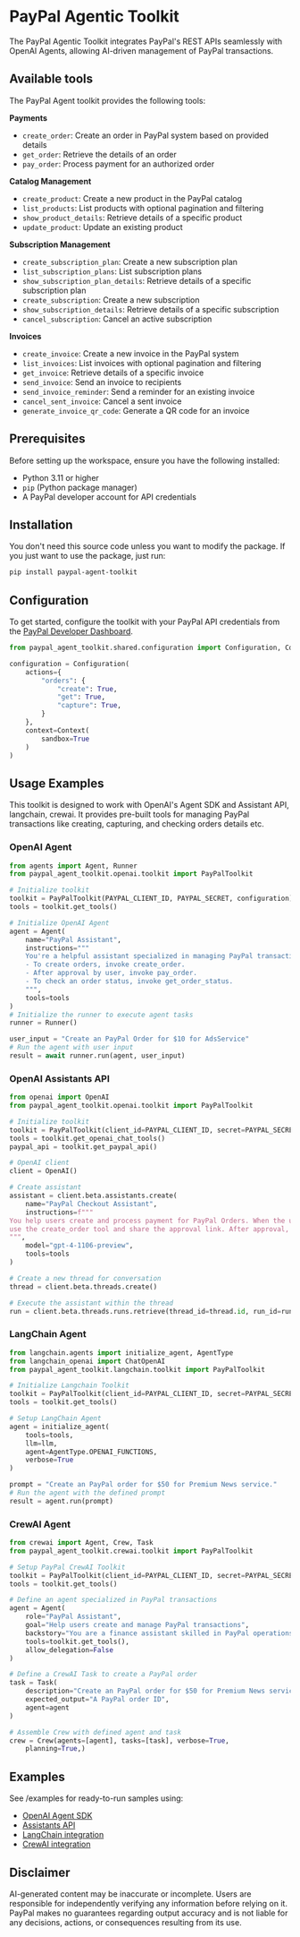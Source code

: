# PayPal Agentic Toolkit

The PayPal Agentic Toolkit integrates PayPal's REST APIs seamlessly with OpenAI Agents, allowing AI-driven management of PayPal transactions.

## Available tools

The PayPal Agent toolkit provides the following tools:

**Payments**

- `create_order`: Create an order in PayPal system based on provided details
- `get_order`: Retrieve the details of an order
- `pay_order`: Process payment for an authorized order

**Catalog Management**

- `create_product`: Create a new product in the PayPal catalog
- `list_products`: List products with optional pagination and filtering
- `show_product_details`: Retrieve details of a specific product
- `update_product`: Update an existing product

**Subscription Management**

- `create_subscription_plan`: Create a new subscription plan
- `list_subscription_plans`: List subscription plans
- `show_subscription_plan_details`: Retrieve details of a specific subscription plan
- `create_subscription`: Create a new subscription
- `show_subscription_details`: Retrieve details of a specific subscription
- `cancel_subscription`: Cancel an active subscription

**Invoices**

- `create_invoice`: Create a new invoice in the PayPal system
- `list_invoices`: List invoices with optional pagination and filtering
- `get_invoice`: Retrieve details of a specific invoice
- `send_invoice`: Send an invoice to recipients
- `send_invoice_reminder`: Send a reminder for an existing invoice
- `cancel_sent_invoice`: Cancel a sent invoice
- `generate_invoice_qr_code`: Generate a QR code for an invoice


## Prerequisites

Before setting up the workspace, ensure you have the following installed:
- Python 3.11 or higher
- `pip` (Python package manager)
- A PayPal developer account for API credentials

## Installation

You don't need this source code unless you want to modify the package. If you just
want to use the package, just run:

```sh
pip install paypal-agent-toolkit
```

## Configuration

To get started, configure the toolkit with your PayPal API credentials from the [PayPal Developer Dashboard][app-keys].

```python
from paypal_agent_toolkit.shared.configuration import Configuration, Context

configuration = Configuration(
    actions={
        "orders": {
            "create": True,
            "get": True,
            "capture": True,
        }
    },
    context=Context(
        sandbox=True
    )
)

```

## Usage Examples

This toolkit is designed to work with OpenAI's Agent SDK and Assistant API, langchain, crewai. It provides pre-built tools for managing PayPal transactions like creating, capturing, and checking orders details etc.

### OpenAI Agent
```python
from agents import Agent, Runner
from paypal_agent_toolkit.openai.toolkit import PayPalToolkit

# Initialize toolkit
toolkit = PayPalToolkit(PAYPAL_CLIENT_ID, PAYPAL_SECRET, configuration)
tools = toolkit.get_tools()

# Initialize OpenAI Agent
agent = Agent(
    name="PayPal Assistant",
    instructions="""
    You're a helpful assistant specialized in managing PayPal transactions:
    - To create orders, invoke create_order.
    - After approval by user, invoke pay_order.
    - To check an order status, invoke get_order_status.
    """,
    tools=tools
)
# Initialize the runner to execute agent tasks
runner = Runner()

user_input = "Create an PayPal Order for $10 for AdsService"
# Run the agent with user input
result = await runner.run(agent, user_input)
```


### OpenAI Assistants API
```python
from openai import OpenAI
from paypal_agent_toolkit.openai.toolkit import PayPalToolkit

# Initialize toolkit
toolkit = PayPalToolkit(client_id=PAYPAL_CLIENT_ID, secret=PAYPAL_SECRET, configuration = configuration)
tools = toolkit.get_openai_chat_tools()
paypal_api = toolkit.get_paypal_api()

# OpenAI client
client = OpenAI()

# Create assistant
assistant = client.beta.assistants.create(
    name="PayPal Checkout Assistant",
    instructions=f"""
You help users create and process payment for PayPal Orders. When the user wants to make a purchase,
use the create_order tool and share the approval link. After approval, use pay_order.
""",
    model="gpt-4-1106-preview",
    tools=tools
)

# Create a new thread for conversation
thread = client.beta.threads.create()

# Execute the assistant within the thread
run = client.beta.threads.runs.retrieve(thread_id=thread.id, run_id=run.id)
```

### LangChain Agent
```python
from langchain.agents import initialize_agent, AgentType
from langchain_openai import ChatOpenAI 
from paypal_agent_toolkit.langchain.toolkit import PayPalToolkit

# Initialize Langchain Toolkit
toolkit = PayPalToolkit(client_id=PAYPAL_CLIENT_ID, secret=PAYPAL_SECRET, configuration = configuration)
tools = toolkit.get_tools()

# Setup LangChain Agent
agent = initialize_agent(
    tools=tools,
    llm=llm,
    agent=AgentType.OPENAI_FUNCTIONS,
    verbose=True
)

prompt = "Create an PayPal order for $50 for Premium News service."
# Run the agent with the defined prompt
result = agent.run(prompt)
```

### CrewAI Agent
```python
from crewai import Agent, Crew, Task
from paypal_agent_toolkit.crewai.toolkit import PayPalToolkit

# Setup PayPal CrewAI Toolkit
toolkit = PayPalToolkit(client_id=PAYPAL_CLIENT_ID, secret=PAYPAL_SECRET, configuration = configuration)
tools = toolkit.get_tools()

# Define an agent specialized in PayPal transactions
agent = Agent(
    role="PayPal Assistant",
    goal="Help users create and manage PayPal transactions",
    backstory="You are a finance assistant skilled in PayPal operations.",
    tools=toolkit.get_tools(),
    allow_delegation=False
)

# Define a CrewAI Task to create a PayPal order
task = Task(
    description="Create an PayPal order for $50 for Premium News service.",
    expected_output="A PayPal order ID",
    agent=agent
)

# Assemble Crew with defined agent and task
crew = Crew(agents=[agent], tasks=[task], verbose=True,
    planning=True,)

```

## Examples
See /examples for ready-to-run samples using:

 - [OpenAI Agent SDK](examples/openai/app_agents.py)
 - [Assistants API](examples/openai/app_assistant.py)
 - [LangChain integration](examples/langchain/app_agent.py)
 - [CrewAI integration](examples/crewai/app_agent.py)


## Disclaimer
AI-generated content may be inaccurate or incomplete. Users are responsible for independently verifying any information before relying on it. PayPal makes no guarantees regarding output accuracy and is not liable for any decisions, actions, or consequences resulting from its use.

[app-keys]: https://developer.paypal.com/dashboard/applications/sandbox
